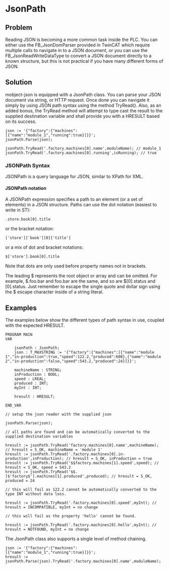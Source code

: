 # JsonPath

## Problem
Reading JSON is becoming a more common task inside the PLC.  You can either use the FB_JsonDomParser provided in TwinCAT which require multiple calls to navigate in to a JSON document, or you can use the FB_JsonReadWriteDataType to convert a JSON document directly to a known structure, but this is not practical if you have many different forms of JSON.

## Solution
mobject-json is equipped with a JsonPath class.  You can parse your JSON document via string, or HTTP request. Once done you can navigate it simply by using JSON path syntax using the method TryRead().  Also, as an added bonus, the TryRead method will attempt to type cast the result to the supplied destination variable and shall provide you with a HRESULT based on its success.  

```example
json := '{"factory":{"machines":[{"name":"module_1","running":true}]}}';
jsonPath.Parse(json);

jsonPath.TryRead('.factory.machines[0].name',moduleName); // module_1
jsonPath.TryRead('.factory.machines[0].running',isRunning); // true
```

### JSONPath Syntax

JSONPath is a query language for JSON, similar to XPath for XML. 

#### JSONPath notation
A JSONPath expression specifies a path to an element (or a set of elements) in a JSON structure. Paths can use the dot notation (easiest to write in ST):

```.store.book[0].title```

or the bracket notation:

```['store']['book'][0]['title']```

or a mix of dot and bracket notations:

```$['store'].book[0].title```

Note that dots are only used before property names not in brackets.

The leading $ represents the root object or array and can be omitted. For example, $.foo.bar and foo.bar are the same, and so are $[0].status and [0].status.  Just remember to escape the single quote and dollar sign using the $ escape character inside of a string literal.

## Examples

The examples below show the different types of path syntax in use, coupled with the expected HRESULT. 

```declaration
PROGRAM MAIN
VAR
	
	jsonPath : JsonPath;
	json : T_MAXSTRING := '{"factory":{"machines":[{"name":"module 1","in-production":true,"speed":122.2,"produced":608},{"name":"module 2","in-production":false,"speed":543.2,"produced":24}]}}';

	machineName : STRING;
	inProduction : BOOL;
	speed : LREAL;
	produced : INT;
	myInt : INT;
	
	hresult : HRESULT;
	
END_VAR

```
```body
// setup the json reader with the supplied json

jsonPath.Parse(json);

// all paths are found and can be automatically converted to the supplied destination variables

hresult := jsonPath.TryRead('factory.machines[0].name',machineName); // hresult = S_OK, machineName = 'module 1'
hresult := jsonPath.TryRead('.factory.machines[0].in-production',inProduction); // hresult = S_OK, inProduction = true
hresult := jsonPath.TryRead('$$factory.machines[1].speed',speed); // hresult = S_OK, speed = 543.2
hresult := jsonPath.TryRead('$$.[$'factory$'].machines[1].produced',produced); // hresult = S_OK, produced = 24

// this will fail as 122.2 cannot be automatically converted to the type INT without data loss. 

hresult := jsonPath.TryRead('.factory.machines[0].speed',myInt); // hresult = INCOMPATIBLE, myInt = no change

// this will fail as the property 'hello' cannot be found. 

hresult := jsonPath.TryRead('.factory.machines[0].hello',myInt); // hresult = NOTFOUND, myInt = no change
```

The JsonPath class also supports a single level of method chaining.
```example
json := '{"factory":{"machines":[{"name":"module_1","running":true}]}}';
hresult := jsonPath.Parse(json).TryRead('.factory.machines[0].name',moduleName);
```